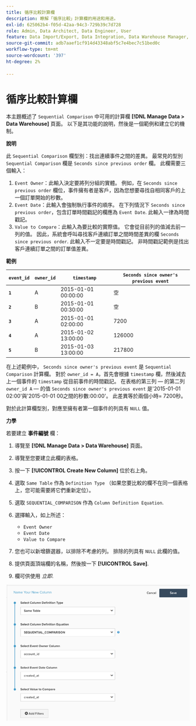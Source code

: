 ```yaml
---
title: 循序比較計算欄
description: 瞭解「循序比較」計算欄的用途和用途。
exl-id: 625062b4-f05d-42aa-94c3-729b39c7d728
role: Admin, Data Architect, Data Engineer, User
feature: Data Import/Export, Data Integration, Data Warehouse Manager, Commerce Tables
source-git-commit: adb7aaef1cf914d43348abf5c7e4bec7c51bed0c
workflow-type: tm+mt
source-wordcount: '397'
ht-degree: 2%

---
```


# 循序比較計算欄

本主題概述了 `Sequential Comparison` 中可用的計算欄 **[!DNL Manage Data > Data Warehouse]** 頁面。 以下是其功能的說明，然後是一個範例和建立它的機制。

**說明**

此 `Sequential Comparison` 欄型別：找出連續事件之間的差異。 最常見的型別 `Sequential Comparison` 欄是 `Seconds since previous order` 欄。 此欄需要三個輸入：

1. `Event Owner`：此輸入決定要將列分組的實體。 例如，在 `Seconds since previous order` 欄位，事件擁有者是客戶，因為您想要尋找自相同客戶的上一個訂單開始的秒數。
1. `Event Date`：此輸入會強制執行事件的順序。 在下列情況下 `Seconds since previous order`，包含訂單時間戳記的欄應為 `Event Date`. 此輸入一律為時間戳記。
1. `Value to Compare`：此輸入為要比較的實際值。 它會從目前列的值減去前一列的值。 因此，系統會呼叫尋找客戶連續訂單之間時間差異的欄 `Seconds since previous order`. 此輸入不一定要是時間戳記。 非時間戳記範例是找出客戶連續訂單之間的訂單值差異。

**範例**

| **`event_id`** | **`owner_id`** | **`timestamp`** | **`Seconds since owner's previous event`** |
|--- |--- |--- |--- |
| **`1`** | A | 2015-01-01 00:00:00 | 空 |
| **`2`** | B | 2015-01-01 00:30:00 | 空 |
| **`3`** | A | 2015-01-01 02:00:00 | 7200 |
| **`4`** | A | 2015-01-02 13:00:00 | 126000 |
| **`5`** | B | 2015-01-03 13:00:00 | 217800 |

在上述範例中， `Seconds since owner's previous event` 是 `Sequential Comparison` 計算欄。 對於 `owner_id = A`，首先會根據 `timestamp` 欄，然後減去上一個事件的 `timestamp` 從目前事件的時間戳記。 在表格的第三列 — 的第二列 `owner_id A`  — 的值 `Seconds since owner's previous event` 是&#39;2015-01-01 02:00&#39;與&#39;2015-01-01 00之間的秒數:00:00&#39;。 此差異等於兩個小時= 7200秒。

對於此計算欄型別，對應至擁有者第一個事件的列具有 `NULL` 值。

**力學**

若要建立 **事件編號** 欄：

1. 導覽至 **[!DNL Manage Data > Data Warehouse]** 頁面。

1. 導覽至您要建立此欄的表格。

1. 按一下 **[!UICONTROL Create New Column]** 位於右上角。

1. 選取 `Same Table` 作為 `Definition Type` （如果您要比較的欄不在同一個表格上，您可能需要將它們重新定位）。

1. 選取 `SEQUENTIAL_COMPARISON` 作為 `Column Definition Equation`.

1. 選擇輸入，如上所述：
   - `Event Owner`
   - `Event Date`
   - `Value to Compare`

1. 您也可以新增篩選器，以排除不考慮的列。 排除的列具有 `NULL` 此欄的值。

1. 提供頁面頂端欄的名稱，然後按一下 **[!UICONTROL Save]**.

1. 欄可供使用 *立即*.

![秒](../../assets/SEC_new.png)
